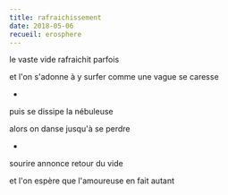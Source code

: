 ```yaml
---
title: rafraichissement
date: 2018-05-06
recueil: erosphere
---
```


le vaste vide
rafraichit parfois

et l'on s'adonne à y surfer
comme une vague se caresse

*

puis se dissipe la nébuleuse

alors on danse jusqu'à se perdre

*

sourire annonce retour du vide

et l'on espère que l'amoureuse en fait autant
